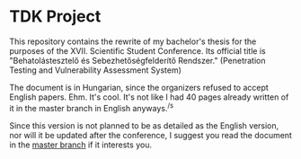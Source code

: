 # TDK Project

This repository contains the rewrite of my bachelor's thesis for the purposes of the XVII. Scientific Student Conference. Its official title is "Behatolástesztelő és Sebezhetőségfelderítő Rendszer." (Penetration Testing and Vulnerability Assessment System)

The document is in Hungarian, since the organizers refused to accept English papers. Ehm. It's cool. It's not like I had 40 pages already written of it in the master branch in English anyways.<sup>/s</sup>

Since this version is not planned to be as detailed as the English version, nor will it be updated after the conference, I suggest you read the document in the [master branch](https://github.com/RoliSoft/Thesis/tree/master) if it interests you.